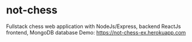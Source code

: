 # not-chess
Fullstack chess web application with NodeJs/Express, backend ReactJs frontend, MongoDB database
Demo: https://not-chess-ex.herokuapp.com
